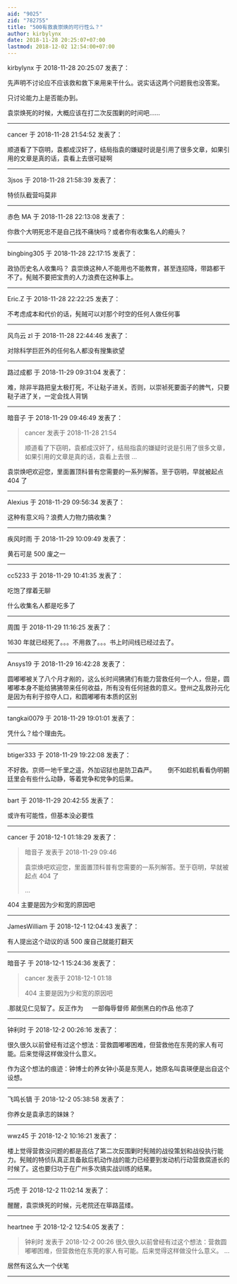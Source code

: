 ```yaml
---
aid: "9025"
zid: "782755"
title: "500有救袁崇焕的可行性么？"
author: kirbylynx
date: 2018-11-28 20:25:07+07:00
lastmod: 2018-12-02 12:54:00+07:00
---
```


kirbylynx 于 2018-11-28 20:25:07 发表了：

先声明不讨论应不应该救和救下来用来干什么。说实话这两个问题我也没答案。

只讨论能力上是否能办到。

袁崇焕死的时候，大概应该在打二次反围剿的时间吧……

---

cancer 于 2018-11-28 21:54:52 发表了：

顺道看了下窃明，袁都成汉奸了，结局指袁的嫌疑时说是引用了很多文章，如果引用的文章是真的话，袁看上去很可疑啊

---

3jsos 于 2018-11-28 21:58:39 发表了：

特侦队截营吗莫非

---

赤色 MA 于 2018-11-28 22:13:08 发表了：

你救个大明死忠不是自己找不痛快吗？或者你有收集名人的瘾头？

---

bingbing305 于 2018-11-28 22:17:15 发表了：

政协历史名人收集吗？ 袁崇焕这种人不能用也不能教育，甚至连招降，带路都干不了。髡贼不要把宝贵的人力浪费在这种事上。

---

Eric.Z 于 2018-11-28 22:22:25 发表了：

不考虑成本和代价的话，髡贼可以对那个时空的任何人做任何事

---

风鸟云 zl 于 2018-11-28 22:44:46 发表了：

对除科学巨匠外的任何名人都没有搜集欲望

---

路过成都 于 2018-11-29 09:31:04 发表了：

难，除非半路把皇太极打死，不让鞑子进关。否则，以崇祯死要面子的脾气，只要鞑子进了关，一定会找人背锅

---

暗音子 于 2018-11-29 09:46:49 发表了：

> cancer 发表于 2018-11-28 21:54
>
> 顺道看了下窃明，袁都成汉奸了，结局指袁的嫌疑时说是引用了很多文章，如果引用的文章是真的话，袁看上去很 ...

袁崇焕吧欢迎您，里面置顶科普有您需要的一系列解答。至于窃明，早就被起点 404 了

---

Alexius 于 2018-11-29 09:56:34 发表了：

这种有意义吗？浪费人力物力搞收集？

---

疾风时雨 于 2018-11-29 10:09:49 发表了：

黄石可是 500 废之一

---

cc5233 于 2018-11-29 10:41:35 发表了：

吃饱了撑着无聊

什么收集名人都是吃多了

---

周围 于 2018-11-29 11:16:25 发表了：

1630 年就已经死了。。。不用救了。。。书上时间线已经过去了。

---

Ansys19 于 2018-11-29 16:42:28 发表了：

圆嘟嘟被关了八个月才剐的，这么长时间狒狒们有能力营救任何一个人，但是，圆嘟嘟本身不能给狒狒带来任何收益，所有没有任何拯救的意义。登州之乱救孙元化是因为有利于掠夺人口，和圆嘟嘟有本质的区别

---

tangkai0079 于 2018-11-29 19:01:01 发表了：

凭什么？给个理由先。

---

btiger333 于 2018-11-29 19:22:08 发表了：

不好救。京师一地千里之遥，外加诏狱也是防卫森严。       倒不如趁机看看伪明朝廷里会有些什么动静，等着党争和党争的后果。

---

bart 于 2018-11-29 20:42:55 发表了：

或许有可能性，但基本没必要性

---

cancer 于 2018-12-1 01:18:29 发表了：

> 暗音子 发表于 2018-11-29 09:46
>
> 袁崇焕吧欢迎您，里面置顶科普有您需要的一系列解答。至于窃明，早就被起点 404 了
>
> ...

404 主要是因为少和宽的原因吧

---

JamesWilliam 于 2018-12-1 12:04:43 发表了：

有人提出这个动议的话 500 废自己就能打翻天

---

暗音子 于 2018-12-1 15:24:36 发表了：

> cancer 发表于 2018-12-1 01:18
>
> 404 主要是因为少和宽的原因吧

.那就见仁见智了。反正作为     一部侮辱督师 颠倒黑白的作品 他凉了

---

钟利时 于 2018-12-2 00:26:16 发表了：

很久很久以前曾经有过这个想法：营救圆嘟嘟困难，但营救他在东莞的家人有可能。后来觉得这样做没什么意义。

作为这个想法的痕迹：钟博士的养女钟小英是东莞人，她原名叫袁瑛便是出自这个设想。

---

飞鸣长镝 于 2018-12-2 05:38:58 发表了：

你养女是袁承志的妹妹？

---

wwz45 于 2018-12-2 10:16:21 发表了：

楼上觉得营救没问题的都是高估了第二次反围剿时髡贼的战役策划和战役执行能力。髡贼的特侦队真正具备敌后机动作战的能力已经要到发动机行动营救腐道长的时候了。这也要归功于在广州多次搞实战训练的结果。

---

巧虎 于 2018-12-2 11:02:14 发表了：

醒醒，袁崇焕死的时候，元老院还在筚路蓝缕。

---

heartnee 于 2018-12-2 12:54:05 发表了：

> 钟利时 发表于 2018-12-2 00:26 很久很久以前曾经有过这个想法：营救圆嘟嘟困难，但营救他在东莞的家人有可能。后来觉得这样做没什么意义。 ...

居然有这么大一个伏笔

---
